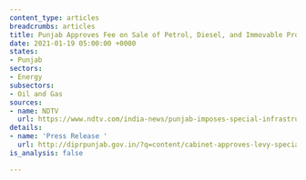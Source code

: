 ```yaml
---
content_type: articles
breadcrumbs: articles
title: Punjab Approves Fee on Sale of Petrol, Diesel, and Immovable Property
date: 2021-01-19 05:00:00 +0000
states:
- Punjab
sectors:
- Energy
subsectors:
- Oil and Gas
sources:
- name: NDTV
  url: https://www.ndtv.com/india-news/punjab-imposes-special-infrastructure-development-fee-on-fuel-immovable-property-2351023
details:
- name: 'Press Release '
  url: http://diprpunjab.gov.in/?q=content/cabinet-approves-levy-special-id-fee-petrol-diesel-rs025-litre-and-rs025-hundred-rupees
is_analysis: false

---
```

